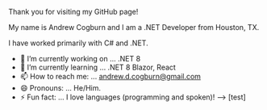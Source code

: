 Thank you for visiting my GitHub page!

My name is Andrew Cogburn and I am a .NET Developer from Houston, TX.

I have worked primarily with C# and .NET.

- 🔭 I’m currently working on ... .NET 8
- 🌱 I’m currently learning ... .NET 8 Blazor, React
- 📫 How to reach me: ... andrew.d.cogburn@gmail.com
- 😄 Pronouns: ... He/Him.
- ⚡ Fun fact: ... I love languages (programming and spoken)!
-->
\[test\]
